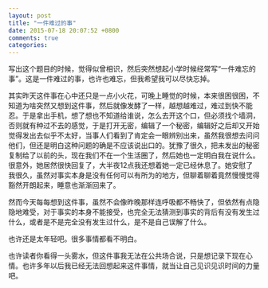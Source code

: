 ```yaml
---
layout: post
title: "一件难过的事"
date: 2015-07-18 20:07:52 +0800
comments: true
categories: 
---
```

写出这个题目的时候，觉得似曾相识，然后突然想起小学时候经常写“一件难忘的事”。这是一件难过的事，也许也难忘，但我希望我可以尽快忘掉。

<!-- more -->

其实昨天这件事在心中还只是一点小火花，可晚上睡觉的时候，本来很困很困，不知道为啥突然又想到这件事，然后就像发酵了一样，越想越难过，难过到快不能忍。于是拿出手机，想了想也不知道给谁说，怎么去开这个口，但必须找个墙洞，否则就有种过不去的感觉，于是打开无密，编辑了一个秘密，编辑好之后却又开始觉得发出去似乎不太好，当事人们看到了肯定会一眼辨别出来，虽然我很想去问问他们，但还是明白这种问题的确是不应该说出口的。犹豫了很久，把未发出的秘密复制给了以前的头，现在我们不在一个生活圈了，然后她也一定明白我在说什么。很意外，她居然很快回复了，大半夜12点我还想着她一定已经休息了。她安慰了我很久，虽然对事实本身是没有任何可以有所为的地方，但聊着聊着竟然慢慢觉得豁然开朗起来，睡意也渐渐回来了。

然而今天每每想到这件事，虽然不会像昨晚那样连呼吸都不畅快了，但依然有点隐隐地难受，对于事实的本身不能接受，也完全无法猜测到事实的背后有没有发生过什么，或者是不是完全没有发生过什么，是不是自己误解了什么。

也许还是太年轻吧。很多事情都看不明白。

也许读者你看得一头雾水，但这件事我无法在公共场合说，只是想记录下现在心情。也许多年以后我已经无法回想起来这件事情，就当让自己见识见识时间的力量吧。